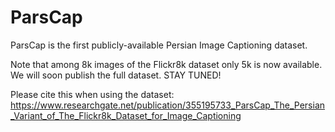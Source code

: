 # ParsCap
ParsCap is the first publicly-available Persian Image Captioning dataset.

Note that among 8k images of the Flickr8k dataset only 5k is now available. We will soon publish the full dataset. STAY TUNED!


Please cite this when using the dataset: https://www.researchgate.net/publication/355195733_ParsCap_The_Persian_Variant_of_The_Flickr8k_Dataset_for_Image_Captioning
